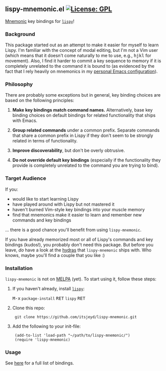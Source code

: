 ## lispy-mnemonic.el [![License: GPL](https://img.shields.io/badge/license-GPL-blue.svg)](http://opensource.org/licenses/GPL-3.0)

[Mnemonic](https://en.wikipedia.org/wiki/Mnemonic) key bindings for
[`lispy`](https://github.com/abo-abo/lispy)!

### Background

This package started out as an attempt to make it easier for myself to
learn Lispy. I'm familiar with the concept of modal editing, but I'm
not a Vim user (which means that it doesn't come naturally to me to
use, e.g., <kbd>hjkl</kbd> for movement). Also, I find it harder to
commit a key sequence to memory if it is completely unrelated to the
command it is bound to (as evidenced by the fact that I rely heavily
on mnemonics in my
[personal Emacs configuration](https://github.com/itsjeyd/.emacs.d)).

### Philosophy

There are probably some exceptions but in general, key binding
choices are based on the following principles:

1. **Make key bindings match command names.** Alternatively, base key
   binding choices on default bindings for related functionality that
   ships with Emacs.

2. **Group related commands** under a common prefix. Separate commands
   that share a common prefix in Lispy if they don't seem to be
   strongly related in terms of functionality.

3. **Improve discoverability**, but don't be overly obtrusive.

4. **Do not override default key bindings** (especially if the
   functionality they provide is completely unrelated to the command
   you are trying to bind).

### Target Audience

If you:

- would like to start learning Lispy
- have played around with Lispy but not mastered it
- haven't burned Vim-style key bindings into your muscle memory
- find that mnemonics make it easier to learn and remember new
  commands and key bindings

... there is a good chance you'll benefit from using `lispy-mnemonic`.

If you have already memorized most or all of Lispy's commands and key
bindings (kudos!), you probably don't need this package. But before
you leave, *do* have a look at the
[hydras](https://github.com/itsjeyd/lispy-mnemonic/blob/master/bindings.org#hydras)
that `lispy-mnemonic` ships with. Who knows, maybe you'll find a
couple that you like :)

### Installation

`lispy-mnemonic` is not on [MELPA](http://melpa.org/) (yet). To start using
it, follow these steps:

1. If you haven't already, install [`lispy`](https://github.com/abo-abo/lispy):

   <kbd>M-x</kbd> `package-install` <kbd>RET</kbd> `lispy` <kbd>RET</kbd>

2. Clone this repo:

        git clone https://github.com/itsjeyd/lispy-mnemonic.git

3. Add the following to your init-file:

        (add-to-list 'load-path "~/path/to/lispy-mnemonic/")
        (require 'lispy-mnemonic)

### Usage

See [here](https://github.com/itsjeyd/lispy-mnemonic/blob/master/bindings.org) for a full list of bindings.
